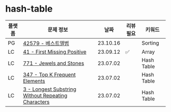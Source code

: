 # hash-table
| 플랫폼 | 문제 정보 | 날짜       | 리뷰 필요 | 키워드                |
|----|-----|----------|-------|--------------------|
| PG | [42579 - 베스트앨범](https://school.programmers.co.kr/learn/courses/30/lessons/42579) | 23.10.16 | | Sorting |
| LC | [41 - First Missing Positive](https://leetcode.com/problems/first-missing-positive/) | 23.09.12 | ✅ | Array |
| LC | [771 - Jewels and Stones](https://leetcode.com/problems/jewels-and-stones/) | 23.07.02 | | Hash Table         |
| LC | [347 - Top K Frequent Elements](https://leetcode.com/problems/top-k-frequent-elements/) | 23.07.02 | | Hash Table         |
| LC | [3 - Longest Substring Without Repeating Characters](https://leetcode.com/problems/longest-substring-without-repeating-characters/) | 23.07.02 | | Hash Table         |
